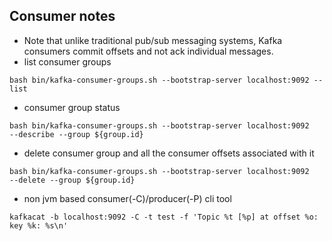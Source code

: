 ## Consumer notes
- Note that unlike traditional pub/sub messaging
systems, Kafka consumers commit offsets and not ack individual messages.
- list consumer groups
```shell
bash bin/kafka-consumer-groups.sh --bootstrap-server localhost:9092 --list
```
- consumer group status
```shell
bash bin/kafka-consumer-groups.sh --bootstrap-server localhost:9092
--describe --group ${group.id}
```
- delete consumer group and all the consumer offsets associated with it 
```shell
bash bin/kafka-consumer-groups.sh --bootstrap-server localhost:9092
--delete --group ${group.id}
```
- non jvm based consumer(-C)/producer(-P) cli tool
```shell
kafkacat -b localhost:9092 -C -t test -f 'Topic %t [%p] at offset %o: key %k: %s\n'
```